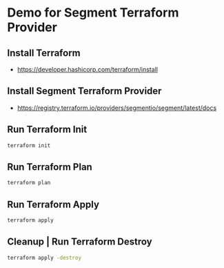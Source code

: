 # Demo for Segment Terraform Provider

## Install Terraform

- https://developer.hashicorp.com/terraform/install

## Install Segment Terraform Provider

- https://registry.terraform.io/providers/segmentio/segment/latest/docs

## Run Terraform Init

```bash
terraform init
```

## Run Terraform Plan

```bash
terraform plan
```

## Run Terraform Apply

```bash
terraform apply
```

## Cleanup | Run Terraform Destroy

```bash
terraform apply -destroy
```
